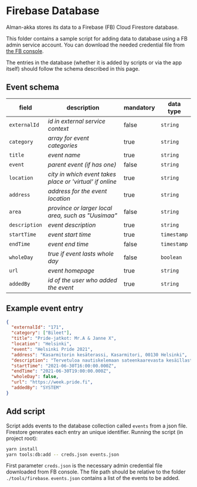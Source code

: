 # Firebase Database

Alman-akka stores its data to a Firebase (FB) Cloud Firestore database.

This folder contains a sample script for adding data to database using a FB admin service account. You can download the needed credential file from [the FB console](https://console.firebase.google.com/).

The entries in the database (whether it is added by scripts or via the app itself) should follow the schema described in this page.

## Event schema

| field         | description                                              | mandatory | data type   |
| ------------- | -------------------------------------------------------- | --------- | ----------- |
| `externalId`  | _id in external service context_                         | false     | `string`    |
| `category`    | _array for event categories_                             | true      | `string`    |
| `title`       | _event name_                                             | true      | `string`    |
| `event`       | _parent event (if has one)_                              | false     | `string`    |
| `location`    | _city in which event takes place or 'virtual' if online_ | true      | `string`    |
| `address`     | _address for the event location_                         | true      | `string`    |
| `area`        | _province or larger local area, such as "Uusimaa"_       | false     | `string`    |
| `description` | _event description_                                      | true      | `string`    |
| `startTime`   | _event start time_                                       | true      | `timestamp` |
| `endTime`     | _event end time_                                         | false     | `timestamp` |
| `wholeDay`    | _true if event lasts whole day_                          | false     | `boolean`   |
| `url`         | _event homepage_                                         | true      | `string`    |
| `addedBy`     | _id of the user who added the event_                     | true      | `string`    |

## Example event entry

```json
{
  "externalId": "171",
  "category": ["Bileet"],
  "title": "Pride-jatkot: Mr.A & Janne X",
  "location": "Helsinki",
  "event": "Helsinki Pride 2021",
  "address": "Kasarmitorin kesäterassi, Kasarmitori, 00130 Helsinki",
  "description": "Tervetuloa nautiskelemaan sateenkaarevasta kesäillasta yhdessä upeiden artistien kanssa!. MILK on ”the only gaydisco in the village”. \n\nMILKin soundi on poppersin tuoksuista housea, hi-energyä, häpeämättömiä diivavokaaleja, lehmänkelloja, taputuksia, sekä yleistä discoeuforiaa.\n\nMusiikista vastaavat DJ:t Mr.A ja Janne X. \n\nMr.A on toiminut DJ:nä, promoottorina ja myöhemmin tuottajana ja radiotoimittajana jo kolmella vuosikymmenellä. Mittavasta CV:stä löytyy klubiklassikoita (Doom, PUMP, Rebels), karhuristeilyjä, Yoko Ono -remixejä, ja reippaasti yli 1000 dj-keikkaa. \n\nJanne X tunnetaan parhaiten uraauurtavasta FAG YOU! -konseptista sekä Guggenheim-taidebileistä. Yli 15 vuotta levyjä soittanut DJ myös kirjoittaa musiikista. Journalistina Jannen erityisaluetta ovat mm. underground- ja queer-kulttuuri.\n",
  "startTime": "2021-06-30T16:00:00.000Z",
  "endTime": "2021-06-30T19:00:00.000Z",
  "wholeDay": false,
  "url": "https://week.pride.fi",
  "addedBy": "SYSTEM"
}
```

## Add script

Script adds events to the database collection called `events` from a json file. Firestore generates each entry an unique identifier.
Running the script (in project root):

```bash
yarn install
yarn tools:db:add -- creds.json events.json
```

First parameter `creds.json` is the necessary admin credential file downloaded from FB console. 
The file path should be relative to the folder `./tools/firebase`. `events.json` contains a list of the events to be added.
